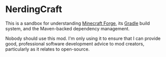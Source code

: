 # NerdingCraft

This is a sandbox for understanding [Minecraft Forge](http://minecraftforge.net), its 
[Gradle](http://gradle.org/) build system, and the Maven-backed dependency management.

Nobody should use this mod. I'm only using it to ensure that I can provide good, professional
software development advice to mod creators, particularly as it relates to open-source.
